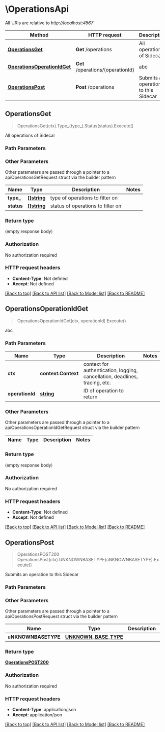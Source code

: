 # \OperationsApi

All URIs are relative to *http://localhost:4567*

Method | HTTP request | Description
------------- | ------------- | -------------
[**OperationsGet**](OperationsApi.md#OperationsGet) | **Get** /operations | All operations of Sidecar
[**OperationsOperationIdGet**](OperationsApi.md#OperationsOperationIdGet) | **Get** /operations/{operationId} | abc
[**OperationsPost**](OperationsApi.md#OperationsPost) | **Post** /operations | Submits an operation to this Sidecar



## OperationsGet

> OperationsGet(ctx).Type_(type_).Status(status).Execute()

All operations of Sidecar

### Path Parameters



### Other Parameters

Other parameters are passed through a pointer to a apiOperationsGetRequest struct via the builder pattern


Name | Type | Description  | Notes
------------- | ------------- | ------------- | -------------
 **type_** | [**[]string**](string.md) | type of operations to filter on | 
 **status** | [**[]string**](string.md) | status of operations to filter on | 

### Return type

 (empty response body)

### Authorization

No authorization required

### HTTP request headers

- **Content-Type**: Not defined
- **Accept**: Not defined

[[Back to top]](#) [[Back to API list]](../README.md#documentation-for-api-endpoints)
[[Back to Model list]](../README.md#documentation-for-models)
[[Back to README]](../README.md)


## OperationsOperationIdGet

> OperationsOperationIdGet(ctx, operationId).Execute()

abc

### Path Parameters


Name | Type | Description  | Notes
------------- | ------------- | ------------- | -------------
**ctx** | **context.Context** | context for authentication, logging, cancellation, deadlines, tracing, etc.
**operationId** | [**string**](.md) | ID of operation to return | 

### Other Parameters

Other parameters are passed through a pointer to a apiOperationsOperationIdGetRequest struct via the builder pattern


Name | Type | Description  | Notes
------------- | ------------- | ------------- | -------------


### Return type

 (empty response body)

### Authorization

No authorization required

### HTTP request headers

- **Content-Type**: Not defined
- **Accept**: Not defined

[[Back to top]](#) [[Back to API list]](../README.md#documentation-for-api-endpoints)
[[Back to Model list]](../README.md#documentation-for-models)
[[Back to README]](../README.md)


## OperationsPost

> OperationsPOST200 OperationsPost(ctx).UNKNOWNBASETYPE(uNKNOWNBASETYPE).Execute()

Submits an operation to this Sidecar

### Path Parameters



### Other Parameters

Other parameters are passed through a pointer to a apiOperationsPostRequest struct via the builder pattern


Name | Type | Description  | Notes
------------- | ------------- | ------------- | -------------
 **uNKNOWNBASETYPE** | [**UNKNOWN_BASE_TYPE**](UNKNOWN_BASE_TYPE.md) |  | 

### Return type

[**OperationsPOST200**](OperationsPOST200.md)

### Authorization

No authorization required

### HTTP request headers

- **Content-Type**: application/json
- **Accept**: application/json

[[Back to top]](#) [[Back to API list]](../README.md#documentation-for-api-endpoints)
[[Back to Model list]](../README.md#documentation-for-models)
[[Back to README]](../README.md)

